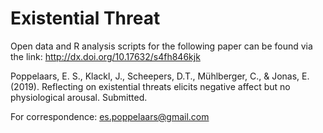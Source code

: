 # Existential Threat

Open data and R analysis scripts for the following paper can be found via the link: http://dx.doi.org/10.17632/s4fh846kjk

Poppelaars, E. S., Klackl, J., Scheepers, D.T., Mühlberger, C., & Jonas, E. (2019). Reflecting on existential threats elicits negative affect but no physiological arousal. Submitted.

For correspondence: es.poppelaars@gmail.com
